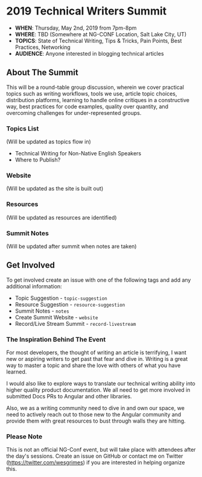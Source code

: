 # 2019 Technical Writers Summit

* **WHEN**: Thursday, May 2nd, 2019 from 7pm-8pm
* **WHERE**: TBD (Somewhere at NG-CONF Location, Salt Lake City, UT)
* **TOPICS**: State of Technical Writing, Tips & Tricks, Pain Points, Best Practices, Networking
* **AUDIENCE**: Anyone interested in blogging technical articles

## About The Summit

This will be a round-table group discussion, wherein we cover practical topics such as writing workflows, tools we use, article topic choices, distribution platforms, learning to handle online critiques in a constructive way, best practices for code examples, quality over quantity, and overcoming challenges for under-represented groups.

### Topics List

(Will be updated as topics flow in)
* Technical Writing for Non-Native English Speakers
* Where to Publish?

### Website

(Will be updated as the site is built out)

### Resources

(Will be updated as resources are identified)

### Summit Notes

(Will be updated after summit when notes are taken)

## Get Involved

To get involved create an issue with one of the following tags and add any additional information:

* Topic Suggestion - `topic-suggestion`
* Resource Suggestion - `resource-suggestion`
* Summit Notes - `notes`
* Create Summit Website - `website`
* Record/Live Stream Summit - `record-livestream`

### The Inspiration Behind The Event
For most developers, the thought of writing an article is terrifying, I want new or aspiring writers to get past that fear and dive in. Writing is a great way to master a topic and share the love with others of what you have learned.

I would also like to explore ways to translate our technical writing ability into higher quality product documentation. We all need to get more involved in submitted Docs PRs to Angular and other libraries.

Also, we as a writing community need to dive in and own our space, we need to actively reach out to those new to the Angular community and provide them with great resources to bust through walls they are hitting.

### Please Note
This is not an official NG-Conf event, but will take place with attendees after the day's sessions. Create an issue on GitHub or contact me on Twitter (https://twitter.com/wesgrimes) if you are interested in helping organize this.
